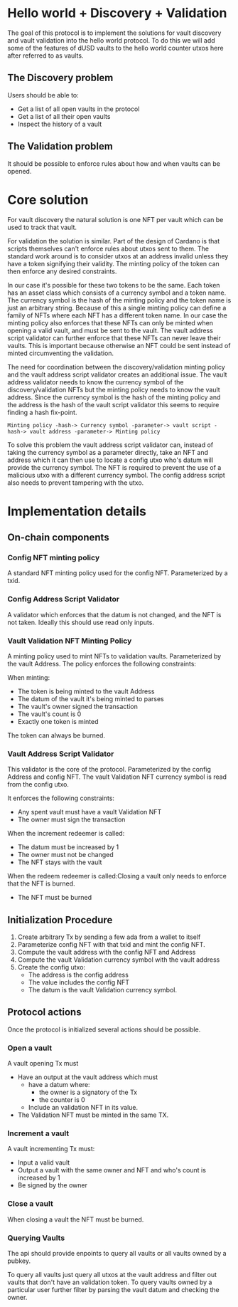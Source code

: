 # Hello world + Discovery + Validation

The goal of this protocol is to implement the solutions for vault discovery and vault validation into the hello world protocol.
To do this we will add some of the features of dUSD vaults to the hello world counter utxos here after referred to as vaults.

## The Discovery problem

Users should be able to:
- Get a list of all open vaults in the protocol
- Get a list of all their open vaults
- Inspect the history of a vault

## The Validation problem

It should be possible to enforce rules about how and when vaults can be opened.

# Core solution

For vault discovery the natural solution is one NFT per vault which can be used to track that vault.

For validation the solution is similar.
Part of the design of Cardano is that scripts themselves can't enforce rules about utxos sent to them.
The standard work around is to consider utxos at an address invalid unless they have a token signifying their validity.
The minting policy of the token can then enforce any desired constraints.

In our case it's possible for these two tokens to be the same.
Each token has an asset class which consists of a currency symbol and a token name.
The currency symbol is the hash of the minting policy and the token name is just an arbitrary string.
Because of this a single minting policy can define a family of NFTs where each NFT has a different token name.
In our case the minting policy also enforces that these NFTs can only be minted when opening a valid vault, and must be sent to the vault.
The vault address script validator can further enforce that these NFTs can never leave their vaults.
This is important because otherwise an NFT could be sent instead of minted circumventing the validation.

The need for coordination between the discovery/validation minting policy and the vault address script validator creates an additional issue.
The vault address validator needs to know the currency symbol of the discovery/validation NFTs
but the minting policy needs to know the vault address.
Since the currency symbol is the hash of the minting policy and the address is the hash of the vault script validator this seems to require finding a hash fix-point.

```
Minting policy -hash-> Currency symbol -parameter-> vault script -hash-> vault address -parameter-> Minting policy
```

To solve this problem the vault address script validator can,
instead of taking the currency symbol as a parameter directly,
take an NFT and address which it can then use to locate a config utxo
who's datum will provide the currency symbol.
The NFT is required to prevent the use of a malicious utxo with a different currency symbol.
The config address script also needs to prevent tampering with the utxo.

# Implementation details

## On-chain components

### Config NFT minting policy

A standard NFT minting policy used for the config NFT.
Parameterized by a txid.

### Config Address Script Validator

A validator which enforces that the datum is not changed, and the NFT is not taken.
Ideally this should use read only inputs.

### Vault Validation NFT Minting Policy

A minting policy used to mint NFTs to validation vaults.
Parameterized by the vault Address.
The policy enforces the following constraints:

When minting:

- The token is being minted to the vault Address
- The datum of the vault it's being minted to parses
- The vault's owner signed the transaction
- The vault's count is 0
- Exactly one token is minted

The token can always be burned.

### Vault Address Script Validator

This validator is the core of the protocol.
Parameterized by the config Address and config NFT.
The vault Validation NFT currency symbol is read from the config utxo.

It enforces the following constraints:

- Any spent vault must have a vault Validation NFT
- The owner must sign the transaction

When the increment redeemer is called:

- The datum must be increased by 1
- The owner must not be changed
- The NFT stays with the vault

When the redeem redeemer is called:Closing a vault only needs to enforce that the NFT is burned.

- The NFT must be burned

## Initialization Procedure

1) Create arbitrary Tx by sending a few ada from a wallet to itself
2) Parameterize config NFT with that txid and mint the config NFT.
3) Compute the vault address with the config NFT and Address
4) Compute the vault Validation currency symbol with the vault address
5) Create the config utxo:
	- The address is the config address
	- The value includes the config NFT
	- The datum is the vault Validation currency symbol.

## Protocol actions

Once the protocol is initialized several actions should be possible.

### Open a vault

A vault opening Tx must
- Have an output at the vault address which must
	- have a datum where:
		- the owner is a signatory of the Tx
		- the counter is 0
	- Include an validation NFT in its value.
- The Validation NFT must be minted in the same TX.

### Increment a vault

A vault incrementing Tx must:
- Input a valid vault
- Output a vault with the same owner and NFT and who's count is increased by 1
- Be signed by the owner

### Close a vault

When closing a vault the NFT must be burned.

### Querying Vaults

The api should provide enpoints to query all vaults or all vaults owned by a pubkey.

To query all vaults just query all utxos at the vault address and filter out vaults that don't have an validation token.
To query vaults owned by a particular user further filter by parsing the vault datum and checking the owner.


